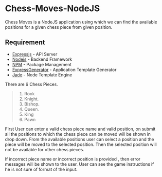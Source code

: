 # Chess-Moves-NodeJS

Chess Moves is a NodeJS application using which we can find the available positions for a given chess piece from given position. 

## Requirement ##
* [Expressjs](http://expressjs.com/zh-tw/) - API Server
* [Nodejs](https://nodejs.org/en/) - Backend Framework
* [NPM](https://www.npmjs.com/) - Package Management
* [ExpressGenerator](https://www.npmjs.com/package/express-generator) - Application Template Generator
* [Jade](http://jade-lang.com) - Node Template Engine

There are 6 Chess Pieces. 
>1. Rook  
>2. Knight. 
>3. Bishop. 
>4. Queen. 
>5. King
>6. Pawn

First User can enter a valid chess piece name and valid position, on submit all the positions to which the chess piece can be moved will be shown in drop down. From the available positions user can select a position and the piece will be moved to the selected position. Then the selected position will not be available for other chess pieces.

If incorrect piece name or incorrect position is provided , then error messages will be shown to the user. User can see the game instructions if he is not sure of format of the input.






